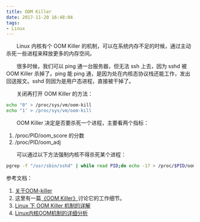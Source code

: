 ```yaml
---
title: OOM Killer
date: 2017-11-20 16:48:04
tags:
- Linux
---
```


&emsp;&emsp;Linux 内核有个 OOM Killer 的机制，可以在系统内存不足的时候，通过主动杀死一些进程来释放更多的内存空间。

&emsp;&emsp;很多时候，我们可以 ping 通一台服务器，但无法 ssh 上去，因为 sshd 被 OOM Killer 杀掉了。ping 能 ping 通，是因为处在内核态协议栈还能工作，发出回送报文。sshd 则因为是用户态进程，直接被干掉了。

&emsp;&emsp;关闭再打开 OOM Killer 的方法：

```bash
echo "0" > /proc/sys/vm/oom-kill
echo "1″ > /proc/sys/vm/oom-kill 
```

&emsp;&emsp;OOM Killer 决定是否要杀死一个进程，主要看两个指标：
1. /proc/PID/oom_score 的分数
2. /proc/PID/oom_adj 

&emsp;&emsp;可以通过以下方法强制内核不得杀死某个进程：

```bash
pgrep -f "/usr/sbin/sshd" | while read PID;do echo -17 > /proc/$PID/oom_adj;done
```

参考文档：
1. [关于OOM-killer][1]
2. 这里有一篇[《OOM Killer》][2]讨论它的工作细节。
3. [Linux 下 OOM Killer 机制的详解][3]
4. [Linux内核OOM机制的详细分析][4]


  [1]: http://blog.csdn.net/tenfyguo/article/details/9409743
  [2]: https://linux-mm.org/OOM_Killer
  [3]: http://www.360doc.com/content/11/1119/18/7492958_165786637.shtml
  [4]: http://laoxu.blog.51cto.com/4120547/1267097/